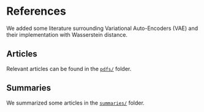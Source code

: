 # References

We added some literature surrounding Variational Auto-Encoders (VAE) and their implementation with Wasserstein distance.

## Articles

Relevant articles can be found in the [`pdfs/`](pdfs/) folder.

## Summaries

We summarized some articles in the [`summaries/`](summaries/) folder.
